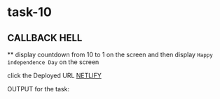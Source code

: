 # task-10

## CALLBACK HELL 

** display countdown from 10 to 1 on the screen and then display `Happy independence Day` on the screen

click the Deployed URL [NETLIFY](https://spontaneous-donut-5480f4.netlify.app/)

OUTPUT for the task:

